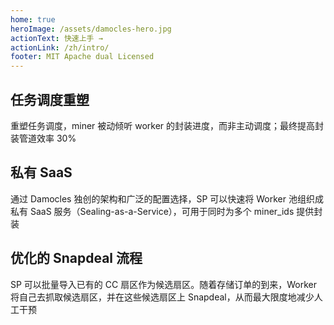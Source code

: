```yaml
---
home: true
heroImage: /assets/damocles-hero.jpg
actionText: 快速上手 →
actionLink: /zh/intro/
footer: MIT Apache dual Licensed 
---
```


<div class="features">
  <div class="feature">
    <h2>任务调度重塑</h2>
    <p>重塑任务调度，miner 被动倾听 worker 的封装进度，而非主动调度；最终提高封装管道效率 30%</p>
  </div>
  <div class="feature">
    <h2>私有 SaaS</h2>
    <p>通过 Damocles 独创的架构和广泛的配置选择，SP 可以快速将 Worker 池组织成私有 SaaS 服务（Sealing-as-a-Service），可用于同时为多个 miner_ids 提供封装</p>
  </div>
  
  <div class="feature">
    <h2>优化的 Snapdeal 流程</h2>
    <p>SP 可以批量导入已有的 CC 扇区作为候选扇区。随着存储订单的到来，Worker 将自己去抓取候选扇区，并在这些候选扇区上 Snapdeal，从而最大限度地减少人工干预</p>
  </div>
</div>